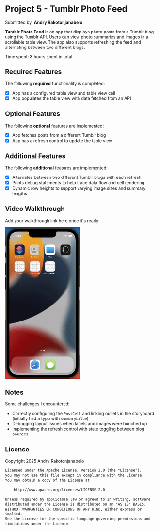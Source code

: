 # Project 5 - Tumblr Photo Feed

Submitted by: **Andry Rakotonjanabelo**

**Tumblr Photo Feed** is an app that displays photo posts from a Tumblr blog using the Tumblr API. Users can view photo summaries and images in a scrollable table view. The app also supports refreshing the feed and alternating between two different blogs.

Time spent: **3** hours spent in total

## Required Features

The following **required** functionality is completed:

- [x] App has a configured table view and table view cell
- [x] App populates the table view with data fetched from an API

## Optional Features

The following **optional** features are implemented:

- [x] App fetches posts from a different Tumblr blog
- [x] App has a refresh control to update the table view

## Additional Features

The following **additional** features are implemented:

- [x] Alternates between two different Tumblr blogs with each refresh
- [x] Prints debug statements to help trace data flow and cell rendering
- [x] Dynamic row heights to support varying image sizes and summary lengths

## Video Walkthrough

Add your walkthrough link here once it's ready:

![Tumblr App Video Walkthrough](Andry-tumblr-demo.gif)

## Notes

Some challenges I encountered:
- Correctly configuring the `PostCell` and linking outlets in the storyboard (initially had a typo with `summaryLalbe`)
- Debugging layout issues when labels and images were bunched up
- Implementing the refresh control with state toggling between blog sources

## License

Copyright 2025 Andry Rakotonjanabelo

    Licensed under the Apache License, Version 2.0 (the "License");
    you may not use this file except in compliance with the License.
    You may obtain a copy of the License at

        http://www.apache.org/licenses/LICENSE-2.0

    Unless required by applicable law or agreed to in writing, software
    distributed under the License is distributed on an "AS IS" BASIS,
    WITHOUT WARRANTIES OR CONDITIONS OF ANY KIND, either express or implied.
    See the License for the specific language governing permissions and
    limitations under the License.
